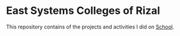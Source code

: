 # East Systems Colleges of Rizal

This repository contains of the projects and activities I did on [School]((https://eastsystemsrizal.com/)).
